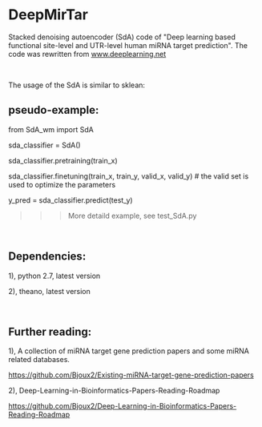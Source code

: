 # DeepMirTar
Stacked denoising autoencoder (SdA) code of "Deep learning based functional site-level and UTR-level human miRNA target prediction". The code was rewritten from www.deeplearning.net 


<br>

The usage of the SdA is similar to sklean:


## pseudo-example:

from SdA_wm import SdA

sda_classifier = SdA()

sda_classifier.pretraining(train_x) 

sda_classifier.finetuning(train_x, train_y, valid_x, valid_y)    # the valid set is used to optimize the parameters

y_pred = sda_classifier.predict(test_y)

>>>More detaild example, see test_SdA.py

<br>

## Dependencies:
1), python 2.7, latest version

2), theano, latest version

<br>

## Further reading: 

1), A collection of miRNA target gene prediction papers and some miRNA related databases.

https://github.com/Bjoux2/Existing-miRNA-target-gene-prediction-papers

2), Deep-Learning-in-Bioinformatics-Papers-Reading-Roadmap

https://github.com/Bjoux2/Deep-Learning-in-Bioinformatics-Papers-Reading-Roadmap
